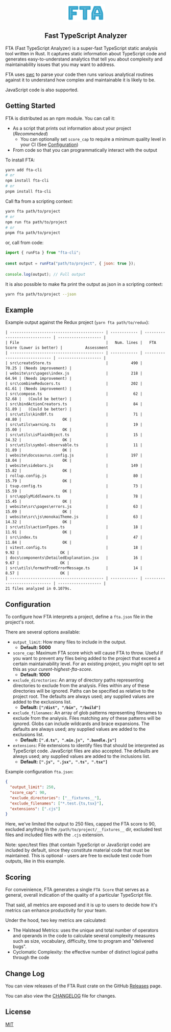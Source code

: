 <p align="center">
  <img src="fta-logo.png" alt="FTA" width="120" />
</p>

<h2 align="center">
  Fast TypeScript Analyzer
</h2>

FTA (Fast TypeScript Analyzer) is a super-fast TypeScript static analysis tool written in Rust. It captures static information about TypeScript code and generates easy-to-understand analytics that tell you about complexity and maintainability issues that you may want to address.

FTA uses [swc](https://github.com/swc-project/swc) to parse your code then runs various analytical routines against it to understand how complex and maintainable it is likely to be.

JavaScript code is also supported.

## Getting Started

FTA is distributed as an npm module. You can call it:

- As a script that prints out information about your project (_Recommended_)
  - You can optionally set `score_cap` to require a minimum quality level in your CI (See [Configuration](#configuration))
- From code so that you can programmatically interact with the output

To install FTA:

```bash
yarn add fta-cli
# or
npm install fta-cli
# or
pnpm install fta-cli
```

Call fta from a scripting context:

```bash
yarn fta path/to/project
# or
npm run fta path/to/project
# or
pnpm fta path/to/project
```

or, call from code:

```javascript
import { runFta } from "fta-cli";

const output = runFta("path/to/project", { json: true });

console.log(output); // Full output
```

It is also possible to make fta print the output as json in a scripting context:

```bash
yarn fta path/to/project --json
```

## Example

Example output against the Redux project (`yarn fta path/to/redux`):

```
| ----------------------------------------- | ------------ | ----------------------------- | ------------------- |
| File                                      |   Num. lines |   FTA Score (Lower is better) |          Assessment
| ----------------------------------------- | ------------ | ----------------------------- | ------------------- |
| src\createStore.ts                        |          490 |                         70.25 | (Needs improvement) |
| website\src\pages\index.js                |          218 |                         64.94 | (Needs improvement) |
| src\combineReducers.ts                    |          202 |                         61.61 | (Needs improvement) |
| src\compose.ts                            |           62 |                         52.68 |   (Could be better) |
| src\bindActionCreators.ts                 |           84 |                         51.89 |   (Could be better) |
| src\utils\kindOf.ts                       |           71 |                         48.80 |                  OK |
| src\utils\warning.ts                      |           19 |                         35.00 |                  OK |
| src\utils\isPlainObject.ts                |           15 |                         34.32 |                  OK |
| src\utils\symbol-observable.ts            |           11 |                         31.89 |                  OK |
| website\docusaurus.config.js              |          197 |                         18.04 |                  OK |
| website\sidebars.js                       |          149 |                         15.82 |                  OK |
| rollup.config.js                          |           80 |                         15.79 |                  OK |
| tsup.config.ts                            |           73 |                         15.59 |                  OK |
| src\applyMiddleware.ts                    |           78 |                         15.45 |                  OK |
| website\src\pages\errors.js               |           63 |                         15.09 |                  OK |
| website\src\js\monokaiTheme.js            |           63 |                         14.32 |                  OK |
| src\utils\actionTypes.ts                  |           18 |                         11.91 |                  OK |
| src\index.ts                              |           47 |                         11.84 |                  OK |
| vitest.config.ts                          |           18 |                          9.92 |                  OK |
| docs\components\DetailedExplanation.jsx   |           16 |                          9.67 |                  OK |
| src\utils\formatProdErrorMessage.ts       |           14 |                          8.57 |                  OK |
| ----------------------------------------- | ------------ | ----------------------------- | ------------------- |
21 files analyzed in 0.1079s.
```

## Configuration

To configure how FTA interprets a project, define a `fta.json` file in the project's root.

There are several options available:

- `output_limit`: How many files to include in the output.
  - **Default: 5000**
- `score_cap`: Maximum FTA score which will cause FTA to throw. Useful if you want to prevent any files being added to the project that exceed a certain maintainability level. For an existing project, you might opt to set this as your _curent-highest-fta-score_.
  - **Default: 1000**
- `exclude_directories`: An array of directory paths representing directories to exclude from the analysis. Files within any of these directories will be ignored. Paths can be specified as relative to the project root. The defaults are always used; any supplied values are added to the exclusions list.
  - **Default: `["/dist", "/bin", "/build"]`**
- `exclude_filenames`: An array of glob patterns representing filenames to exclude from the analysis. Files matching any of these patterns will be ignored. Globs can include wildcards and brace expansions. The defaults are always used; any supplied values are added to the exclusions list.
  - **Default: `[".d.ts", ".min.js", ".bundle.js"]`**
- `extensions`: File extensions to identify files that should be interpreted as TypeScript code. JavaScript files are also accepted. The defaults are always used; any supplied values are added to the inclusions list.
  - **Default: `[".js", ".jsx", ".ts", ".tsx"]`**

Example configuration `fta.json`:

```json
{
  "output_limit": 250,
  "score_cap": 90,
  "exclude_directories": ["__fixtures__"],
  "exclude_filenames": ["*.test.{ts,tsx}"],
  "extensions": [".cjs"]
}
```

Here, we've limited the output to 250 files, capped the FTA score to 90, excluded anything in the `/path/to/project/__fixtures__` dir, excluded test files and included files with the `.cjs` extension.

Note: spec/test files (that contain TypeScript or JavaScript code) are included by default, since they constitute material code that must be maintained. This is optional - users are free to exclude test code from outputs, like in this example.

## Scoring

For conveinience, FTA generates a single `FTA Score` that serves as a general, overall indication of the quality of a particular TypeScript file.

That said, all metrics are exposed and it is up to users to decide how it's metrics can enhance productivity for your team.

Under the hood, two key metrics are calculated:

- The Halstead Metrics: uses the unique and total number of operators and operands in the code to calculate several complexity measures such as size, vocabulary, difficulty, time to program and "delivered bugs".
- Cyclomatic Complexity: the effective number of distinct logical paths through the code

## Change Log

You can view releases of the FTA Rust crate on the GitHub [Releases](https://github.com/sgb-io/fta/releases) page.

You can also view the [CHANGELOG](https://github.com/sgb-io/fta/blob/main/CHANGELOG.md) file for changes.

## License

[MIT](LICENSE.md)
